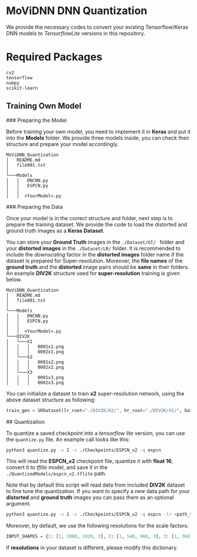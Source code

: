 # MoViDNN DNN Quantization

We provide the necessary codes to convert your existing Tensorflow/Keras DNN models to *TensorflowLite* versions in this repository. 

# Required Packages

```
cv2
tensorflow
numpy
scikit-learn
```



## Training Own Model

### Preparing the Model

Before training your own model, you need to implement it in **Keras** and put it into the **Models** folder. We provide three models inside, you can check their structure and prepare your model accordingly.

```
MoViDNN_Quantization
│   README.md
│   file001.txt    
│
└───Models
│   │   DNCNN.py
│   │   ESPCN.py
│   │
│   │  <YourModel>.py
```

### Preparing the Data

Once your model is in the correct structure and folder, next step is to prepare the training dataset. We provide the code to load the distorted and ground truth images as a **Keras Dataset**. 

You can store your **Ground Truth** images in the  `./Dataset/GT/ ` folder and your **distorted images** in the `./Dataset/LR/` folder. It is recommended to include the *downscaling* factor in the **distorted images** folder name if the dataset is prepared for Super-resolution. Moreover, the **file names** of the **ground truth** and the **distorted** image pairs should be **same** in their folders. An example **DIV2K**  structure used for **super-resolution** training is given below. 

```
MoViDNN_Quantization
│   README.md
│   file001.txt    
│
└───Models
│   │   DNCNN.py
│   │   ESPCN.py
│   │
│   │  <YourModel>.py
└───DIV2K
│   └───X1
│   │   │	0001x1.png
│   │   │	0002x1.png
│   └───X2
│   │   │	0001x2.png
│   │   │	0002x2.png
│   └───X3
│   │   │	0001x3.png
│   │   │	0002x3.png
```

You can initialize a dataset to train **x2** super-resolution network, using the above dataset structure as following:

```python
train_gen = SRDataset(lr_root="./DIV2K/X2/", hr_root="./DIV2K/X1/", batch_size=32)
```

<CONTINUE HERE>

## Quantization

To quantize a saved checkpoint into a *tensorflow lite* version, you can use the `quantize.py` file. An example call looks like this:

```bash
python3 quantize.py -s 2 -c ./Checkpoints/ESPCN_x2 -q espcn 
```

This will read the **ESPCN_x2** checkpoint file, quantize it with **float 16**, convert it to *tflite* model, and save it in the `./QuantizedModels/espcn_x2.tflite` path.

Note that by default this script will read data from included **DIV2K** dataset to fine tune the quantization. If you want to specify a new data path for your **distorted** and **ground truth** images you can pass them as an optional argument.

```bash
python3 quantize.py -s 2 -c ./Checkpoints/ESPCN_x2 -q espcn -lr <path_to_distorted_images> -hr <path_to_ground_truth_images>
```

Moreover, by default, we use the following resolutions for the scale factors:

```python
INPUT_SHAPES = {1: [1, 1080, 1920, 3], 2: [1, 540, 960, 3], 3: [1, 360, 640, 3], 4: [1, 270, 480, 3]}
```

If **resolutions** in your dataset is different, please modify this dictionary.